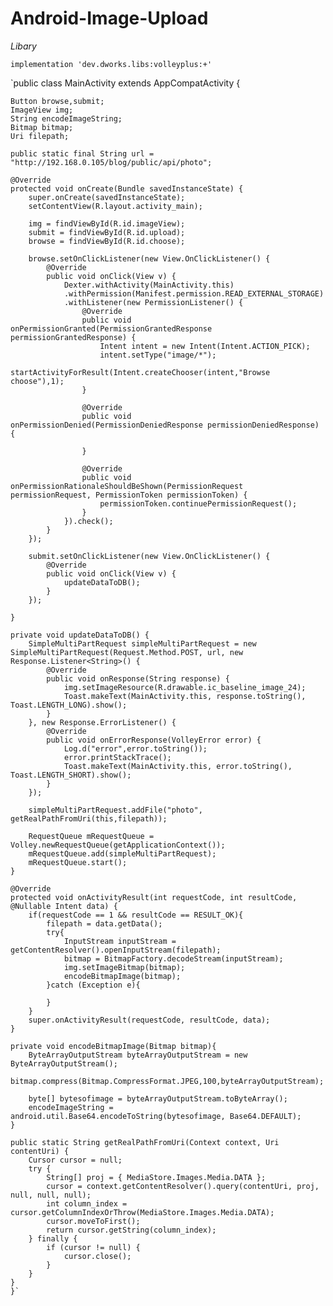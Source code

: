 # Android-Image-Upload

*Libary*

`implementation 'dev.dworks.libs:volleyplus:+'`


`public class MainActivity extends AppCompatActivity {

    Button browse,submit;
    ImageView img;
    String encodeImageString;
    Bitmap bitmap;
    Uri filepath;

    public static final String url = "http://192.168.0.105/blog/public/api/photo";

    @Override
    protected void onCreate(Bundle savedInstanceState) {
        super.onCreate(savedInstanceState);
        setContentView(R.layout.activity_main);

        img = findViewById(R.id.imageView);
        submit = findViewById(R.id.upload);
        browse = findViewById(R.id.choose);

        browse.setOnClickListener(new View.OnClickListener() {
            @Override
            public void onClick(View v) {
                Dexter.withActivity(MainActivity.this)
                .withPermission(Manifest.permission.READ_EXTERNAL_STORAGE)
                .withListener(new PermissionListener() {
                    @Override
                    public void onPermissionGranted(PermissionGrantedResponse permissionGrantedResponse) {
                        Intent intent = new Intent(Intent.ACTION_PICK);
                        intent.setType("image/*");
                        startActivityForResult(Intent.createChooser(intent,"Browse choose"),1);
                    }

                    @Override
                    public void onPermissionDenied(PermissionDeniedResponse permissionDeniedResponse) {

                    }

                    @Override
                    public void onPermissionRationaleShouldBeShown(PermissionRequest permissionRequest, PermissionToken permissionToken) {
                        permissionToken.continuePermissionRequest();
                    }
                }).check();
            }
        });
        
        submit.setOnClickListener(new View.OnClickListener() {
            @Override
            public void onClick(View v) {
                updateDataToDB();
            }
        });

    }

    private void updateDataToDB() {
        SimpleMultiPartRequest simpleMultiPartRequest = new SimpleMultiPartRequest(Request.Method.POST, url, new Response.Listener<String>() {
            @Override
            public void onResponse(String response) {
                img.setImageResource(R.drawable.ic_baseline_image_24);
                Toast.makeText(MainActivity.this, response.toString(), Toast.LENGTH_LONG).show();
            }
        }, new Response.ErrorListener() {
            @Override
            public void onErrorResponse(VolleyError error) {
                Log.d("error",error.toString());
                error.printStackTrace();
                Toast.makeText(MainActivity.this, error.toString(), Toast.LENGTH_SHORT).show();
            }
        });
        
        simpleMultiPartRequest.addFile("photo", getRealPathFromUri(this,filepath));

        RequestQueue mRequestQueue = Volley.newRequestQueue(getApplicationContext());
        mRequestQueue.add(simpleMultiPartRequest);
        mRequestQueue.start();
    }

    @Override
    protected void onActivityResult(int requestCode, int resultCode, @Nullable Intent data) {
        if(requestCode == 1 && resultCode == RESULT_OK){
            filepath = data.getData();
            try{
                InputStream inputStream = getContentResolver().openInputStream(filepath);
                bitmap = BitmapFactory.decodeStream(inputStream);
                img.setImageBitmap(bitmap);
                encodeBitmapImage(bitmap);
            }catch (Exception e){

            }
        }
        super.onActivityResult(requestCode, resultCode, data);
    }

    private void encodeBitmapImage(Bitmap bitmap){
        ByteArrayOutputStream byteArrayOutputStream = new ByteArrayOutputStream();
        bitmap.compress(Bitmap.CompressFormat.JPEG,100,byteArrayOutputStream);

        byte[] bytesofimage = byteArrayOutputStream.toByteArray();
        encodeImageString = android.util.Base64.encodeToString(bytesofimage, Base64.DEFAULT);
    }

    public static String getRealPathFromUri(Context context, Uri contentUri) {
        Cursor cursor = null;
        try {
            String[] proj = { MediaStore.Images.Media.DATA };
            cursor = context.getContentResolver().query(contentUri, proj, null, null, null);
            int column_index = cursor.getColumnIndexOrThrow(MediaStore.Images.Media.DATA);
            cursor.moveToFirst();
            return cursor.getString(column_index);
        } finally {
            if (cursor != null) {
                cursor.close();
            }
        }
    }
    }`
